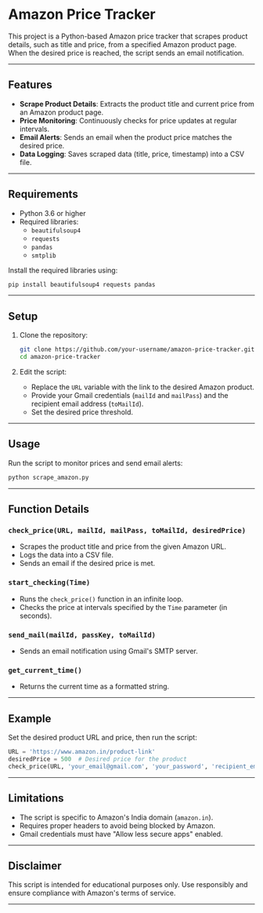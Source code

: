 # Amazon Price Tracker

This project is a Python-based Amazon price tracker that scrapes product details, such as title and price, from a specified Amazon product page. When the desired price is reached, the script sends an email notification.

---

## Features
- **Scrape Product Details**: Extracts the product title and current price from an Amazon product page.
- **Price Monitoring**: Continuously checks for price updates at regular intervals.
- **Email Alerts**: Sends an email when the product price matches the desired price.
- **Data Logging**: Saves scraped data (title, price, timestamp) into a CSV file.

---

## Requirements
- Python 3.6 or higher
- Required libraries:
  - `beautifulsoup4`
  - `requests`
  - `pandas`
  - `smtplib`

Install the required libraries using:
```bash
pip install beautifulsoup4 requests pandas
```

---

## Setup
1. Clone the repository:
   ```bash
   git clone https://github.com/your-username/amazon-price-tracker.git
   cd amazon-price-tracker
   ```

2. Edit the script:
   - Replace the `URL` variable with the link to the desired Amazon product.
   - Provide your Gmail credentials (`mailId` and `mailPass`) and the recipient email address (`toMailId`).
   - Set the desired price threshold.

---

## Usage
Run the script to monitor prices and send email alerts:
```bash
python scrape_amazon.py
```

---

## Function Details

### `check_price(URL, mailId, mailPass, toMailId, desiredPrice)`
- Scrapes the product title and price from the given Amazon URL.
- Logs the data into a CSV file.
- Sends an email if the desired price is met.

### `start_checking(Time)`
- Runs the `check_price()` function in an infinite loop.
- Checks the price at intervals specified by the `Time` parameter (in seconds).

### `send_mail(mailId, passKey, toMailId)`
- Sends an email notification using Gmail's SMTP server.

### `get_current_time()`
- Returns the current time as a formatted string.

---

## Example
Set the desired product URL and price, then run the script:
```python
URL = 'https://www.amazon.in/product-link'
desiredPrice = 500  # Desired price for the product
check_price(URL, 'your_email@gmail.com', 'your_password', 'recipient_email@gmail.com', desiredPrice)
```

---

## Limitations
- The script is specific to Amazon's India domain (`amazon.in`).
- Requires proper headers to avoid being blocked by Amazon.
- Gmail credentials must have "Allow less secure apps" enabled.

---

## Disclaimer
This script is intended for educational purposes only. Use responsibly and ensure compliance with Amazon's terms of service.

---
